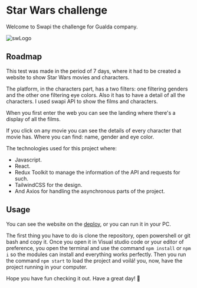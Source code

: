 # Star Wars challenge

Welcome to Swapi the challenge for Gualda company.



![swLogo](https://user-images.githubusercontent.com/87136807/233479024-a1b700a9-4a1b-494b-858a-21cfe9ac8273.svg)


## Roadmap
This test was made in the period of 7 days, where it had to be created a website to show Star Wars movies and characters. 

The platform, in the characters part, has a two filters: one filtering genders and the other one filtering eye colors. Also it has to have a detail of all the characters. I used swapi API to show the films and characters. 

When you first enter the web you can see the landing where there's a display of all the films.

If you click on any movie you can see the details of every character that movie has. Where you can find: name, gender and eye color.

The technologies used for this project where:

- Javascript.
- React.
- Redux Toolkit to manage the information of the API and requests for such.
- TailwindCSS for the design.
- And Axios for handling the asynchronous parts of the project.



## Usage

You can see the website on the [deploy](https://gualda-challenge.vercel.app/), or you can run it in your PC.

The first thing you have to do is clone the repository, open powershell or git bash and copy it. Once you open it in Visual studio code or your editor of preference, you open the terminal and use the command `npm install` or `npm i` so the modules can install and everything works perfectly. Then you run the command `npm start` to load the project and voilá! you, now, have the project running in your computer.

Hope you have fun checking it out.
Have a great day! 👋
